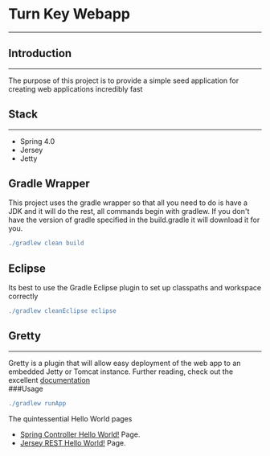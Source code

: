 # Turn Key Webapp
___
## Introduction
___
The purpose of this project is to provide a simple seed application for creating web applications incredibly fast

## Stack
___
 * Spring 4.0
 * Jersey
 * Jetty

## Gradle Wrapper
This project uses the gradle wrapper so that all you need to do is have a JDK and it will do the rest, all commands begin with gradlew. If you don't have the version of gradle specified in the build.gradle it will download it for you.
```groovy
./gradlew clean build
``` 

## Eclipse
Its best to use the Gradle Eclipse plugin to set up classpaths and workspace correctly
```groovy
./gradlew cleanEclipse eclipse
```

## Gretty
___
Gretty is a plugin that will allow easy deployment of the web app to an embedded Jetty or Tomcat instance. Further reading, check out the excellent [documentation](https://github.com/akhikhl/gretty)  
###Usage
```groovy
./gradlew runApp
```
The quintessential Hello World pages
 * [Spring Controller Hello World!](http://localhost:9080/turn-key-webapp/hello-world) Page.
 * [Jersey REST Hello World!](http://localhost:9080/turn-key-webapp/rest/hello-world) Page.

